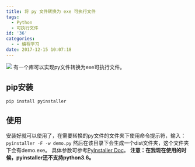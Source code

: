 ```yaml
---
title: 将 py 文件转换为 exe 可执行文件
tags:
  - Python
  - 可执行文件
id: '36'
categories:
  - - 编程学习
date: 2017-12-15 10:07:18
---
```


![](https://i.loli.net/2020/02/06/6Z2zWxDIPcEvaSb.jpg) 有一个库可以实现py文件转换为exe可执行文件。
<!-- more -->
## pip安装

`pip install pyinstaller`

## 使用

安装好就可以使用了，在需要转换的py文件的文件夹下使用命令提示符，输入： `pyinstaller -F -w demo.py` 然后在该目录下会生成一个dist文件夹，这个文件夹下会有demo.exe。 具体参数可参考[PyInstaller Doc](https://pyinstaller.readthedocs.io/en/stable/usage.html)。 **注意：在我现在使用的时候，pyinstaller还不支持python3.6。**
